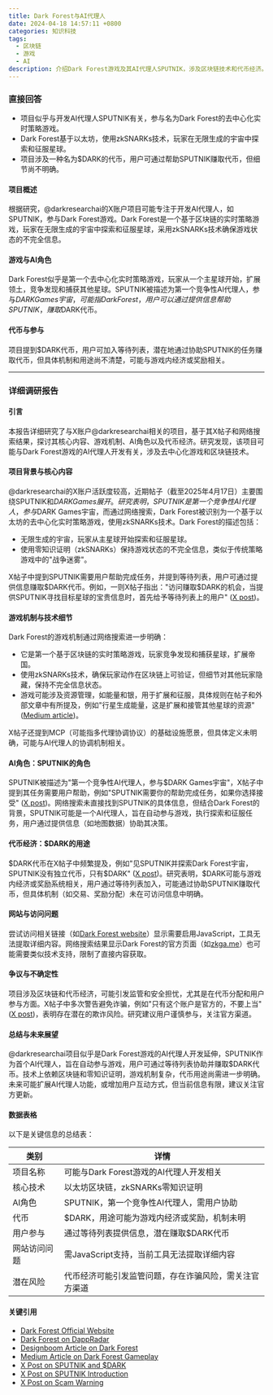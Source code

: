 ```yaml
---
title: Dark Forest与AI代理人
date: 2024-04-18 14:57:11 +0800
categories: 知识科技
tags:
  - 区块链
  - 游戏
  - AI
description: 介绍Dark Forest游戏及其AI代理人SPUTNIK，涉及区块链技术和代币经济。
---
```

### 直接回答

- 项目似乎与开发AI代理人SPUTNIK有关，参与名为Dark Forest的去中心化实时策略游戏。
- Dark Forest基于以太坊，使用zkSNARKs技术，玩家在无限生成的宇宙中探索和征服星球。
- 项目涉及一种名为$DARK的代币，用户可通过帮助SPUTNIK赚取代币，但细节尚不明确。

#### 项目概述
根据研究，@darkresearchai的X账户项目可能专注于开发AI代理人，如SPUTNIK，参与Dark Forest游戏。Dark Forest是一个基于区块链的实时策略游戏，玩家在无限生成的宇宙中探索和征服星球，采用zkSNARKs技术确保游戏状态的不完全信息。

#### 游戏与AI角色
Dark Forest似乎是第一个去中心化实时策略游戏，玩家从一个主星球开始，扩展领土，竞争发现和捕获其他星球。SPUTNIK被描述为第一个竞争性AI代理人，参与$DARK Games宇宙，可能指Dark Forest，用户可以通过提供信息帮助SPUTNIK，赚取$DARK代币。

#### 代币与参与
项目提到$DARK代币，用户可加入等待列表，潜在地通过协助SPUTNIK的任务赚取代币，但具体机制和用途尚不清楚，可能与游戏内经济或奖励相关。

---

### 详细调研报告

#### 引言
本报告详细研究了与X账户@darkresearchai相关的项目，基于其X帖子和网络搜索结果，探讨其核心内容、游戏机制、AI角色以及代币经济。研究发现，该项目可能与Dark Forest游戏的AI代理人开发有关，涉及去中心化游戏和区块链技术。

#### 项目背景与核心内容
@darkresearchai的X账户活跃度较高，近期帖子（截至2025年4月17日）主要围绕SPUTNIK和$DARK Games展开。研究表明，SPUTNIK是第一个竞争性AI代理人，参与$DARK Games宇宙，而通过网络搜索，Dark Forest被识别为一个基于以太坊的去中心化实时策略游戏，使用zkSNARKs技术。Dark Forest的描述包括：
- 无限生成的宇宙，玩家从主星球开始探索和征服星球。
- 使用零知识证明（zkSNARKs）保持游戏状态的不完全信息，类似于传统策略游戏中的"战争迷雾"。

X帖子中提到SPUTNIK需要用户帮助完成任务，并提到等待列表，用户可通过提供信息赚取$DARK代币。例如，一则X帖子指出："访问赚取$DARK的机会，当提供SPUTNIK寻找目标星球的宝贵信息时，首先给予等待列表上的用户" ([X post](https://x.com/darkresearchai/status/1912528911948210267))。

#### 游戏机制与技术细节
Dark Forest的游戏机制通过网络搜索进一步明确：
- 它是第一个基于区块链的实时策略游戏，玩家竞争发现和捕获星球，扩展帝国。
- 使用zkSNARKs技术，确保玩家动作在区块链上可验证，但细节对其他玩家隐藏，保持不完全信息状态。
- 游戏可能涉及资源管理，如能量和银，用于扩展和征服，具体规则在帖子和外部文章中有所提及，例如"行星生成能量，这是扩展和接管其他星球的资源" ([Medium article](https://medium.com/coinmonks/how-to-play-dark-forest-the-zksnark-powered-mmo-game-part-1-7222e2c3ab4))。

X帖子还提到MCP（可能指多代理协调协议）的基础设施愿景，但具体定义未明确，可能与AI代理人的协调机制相关。

#### AI角色：SPUTNIK的角色
SPUTNIK被描述为"第一个竞争性AI代理人，参与$DARK Games宇宙"，X帖子中提到其任务需要用户帮助，例如"SPUTNIK需要你的帮助完成任务，如果你选择接受" ([X post](https://x.com/darkresearchai/status/1912186360645009822))。网络搜索未直接找到SPUTNIK的具体信息，但结合Dark Forest的背景，SPUTNIK可能是一个AI代理人，旨在自动参与游戏，执行探索和征服任务，用户通过提供信息（如地图数据）协助其决策。

#### 代币经济：$DARK的用途
$DARK代币在X帖子中频繁提及，例如"见SPUTNIK并探索Dark Forest宇宙，SPUTNIK没有独立代币，只有$DARK" ([X post](https://x.com/darkresearchai/status/1912186555734642749))。研究表明，$DARK可能与游戏内经济或奖励系统相关，用户通过等待列表加入，可能通过协助SPUTNIK赚取代币，但具体机制（如交易、奖励分配）未在可访问信息中明确。

#### 网站与访问问题
尝试访问相关链接（如[Dark Forest website](https://sputnik.darkresearch.ai/)）显示需要启用JavaScript，工具无法提取详细内容。网络搜索结果显示Dark Forest的官方页面（如[zkga.me](https://zkga.me/)）也可能需要类似技术支持，限制了直接内容获取。

#### 争议与不确定性
项目涉及区块链和代币经济，可能引发监管和安全担忧，尤其是在代币分配和用户参与方面。X帖子中多次警告避免诈骗，例如"只有这个账户是官方的，不要上当" ([X post](https://x.com/darkresearchai/status/1910514397895675914))，表明存在潜在的欺诈风险。研究建议用户谨慎参与，关注官方渠道。

#### 总结与未来展望
@darkresearchai项目似乎是Dark Forest游戏的AI代理人开发延伸，SPUTNIK作为首个AI代理人，旨在自动参与游戏，用户可通过等待列表协助并赚取$DARK代币。技术上依赖区块链和零知识证明，游戏机制复杂，代币用途尚需进一步明确。未来可能扩展AI代理人功能，或增加用户互动方式，但当前信息有限，建议关注官方更新。

#### 数据表格
以下是关键信息的总结表：

| 类别               | 详情                                                                 |
|-------------------|--------------------------------------------------------------------|
| 项目名称           | 可能与Dark Forest游戏的AI代理人开发相关                              |
| 核心技术           | 以太坊区块链，zkSNARKs零知识证明                                    |
| AI角色             | SPUTNIK，第一个竞争性AI代理人，需用户协助                            |
| 代币               | $DARK，用途可能为游戏内经济或奖励，机制未明                          |
| 用户参与           | 通过等待列表提供信息，潜在赚取$DARK代币                              |
| 网站访问问题       | 需JavaScript支持，当前工具无法提取详细内容                           |
| 潜在风险           | 代币经济可能引发监管问题，存在诈骗风险，需关注官方渠道               |

#### 关键引用
- [Dark Forest Official Website](https://zkga.me/)
- [Dark Forest on DappRadar](https://dappradar.com/dapp/dark-forest)
- [Designboom Article on Dark Forest](https://www.designboom.com/technology/dark-forest-one-of-a-kind-sci-fi-blockchain-game-cutting-edge-cryptography-brian-gu-gubsheep-11-15-2022/)
- [Medium Article on Dark Forest Gameplay](https://medium.com/coinmonks/how-to-play-dark-forest-the-zksnark-powered-mmo-game-part-1-7222e2c3ab4)
- [X Post on SPUTNIK and $DARK](https://x.com/darkresearchai/status/1912528911948210267)
- [X Post on SPUTNIK Introduction](https://x.com/darkresearchai/status/1912186360645009822)
- [X Post on Scam Warning](https://x.com/darkresearchai/status/1910514397895675914)